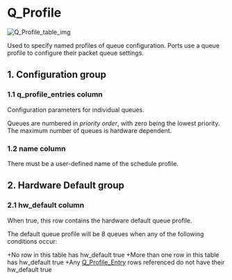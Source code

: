 # Q_Profile

![Q_Profile_table_img](http://www.plantuml.com/plantuml/img/SoWkIImgAStDuIf8JCvEJ4zLK0hApozH24bCoaajLbAevb80WkISnE9YXS3uWAByjCoSL0KR6mMD49sSpFICalIYrDGyJGKxEoI5mPN59Qcvs5NLSa7K1EGNbM1N0TMjgsk7i94Bh1nLo24rBmNeS000)

Used to specify named profiles of queue configuration. Ports use a queue profile
to configure their packet queue settings.

## 1. Configuration group

### 1.1 q_profile_entries column

Configuration parameters for individual queues.

Queues are numbered in *priority order*, with zero being the lowest priority.
The maximum number of queues is hardware dependent.

### 1.2 name column

There must be a user-defined name of the schedule profile.

## 2. Hardware Default group

### 2.1 hw_default column

When true, this row contains the hardware default queue profile.

The default queue profile will be 8 queues when any of the following conditions
occur:

+No row in this table has hw_default true +More than one row in this table has
hw_default true +Any [Q_Profile_Entry](q_profile_entry.html) rows referenced do not
have their hw_default true

